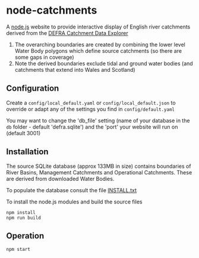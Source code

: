 # node-catchments

A [node.js](https://nodejs.org/api/) website to provide interactive display of English river catchments derived
from the [DEFRA Catchment Data Explorer](https://environment.data.gov.uk/catchment-planning/) 

1. The overarching boundaries are created by combining the lower level Water Body polygons which define source catchments (so there are some gaps in coverage)
2. Note the derived boundaries exclude tidal and ground water bodies (and catchments that extend into Wales and Scotland)

## Configuration

Create a `config/local_default.yaml` or `config/local_default.json` to override or adapt any of the settings you find in `config/default.yaml`

You may want to change the 'db_file' setting (name of your database in the `db` folder - default 'defra.sqlite') and the 'port' your website will run on (default 3001)

## Installation

The source SQLite database (approx 133MB in size) contains boundaries of River Basins, Management Catchments and Operational Catchments. 
These are derived from downloaded Water Bodies. 

To populate the database consult the file [INSTALL.txt](db/INSTALL.txt)

To install the node.js modules and build the source files

```
npm install 
npm run build
```

## Operation

```
npm start
```


